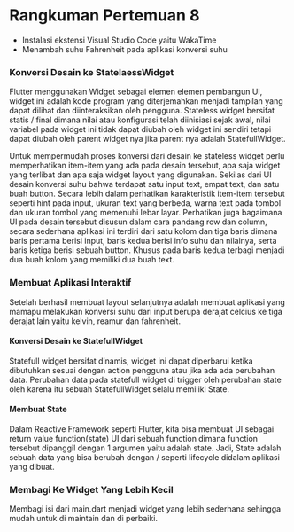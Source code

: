 # Rangkuman Pertemuan 8
- Instalasi ekstensi Visual Studio Code yaitu WakaTime
- Menambah suhu Fahrenheit pada aplikasi konversi suhu

### Konversi Desain ke StatelaessWidget
Flutter menggunakan Widget sebagai elemen elemen pembangun UI, widget ini adalah kode program yang diterjemahkan 
menjadi tampilan yang dapat dilihat dan diinteraksikan oleh pengguna. Stateless widget bersifat statis / final 
dimana nilai atau konfigurasi telah diinisiasi sejak awal, nilai variabel pada widget ini tidak dapat diubah 
oleh widget ini sendiri tetapi dapat diubah oleh parent widget nya jika parent nya adalah StatefullWidget.

Untuk mempermudah proses konversi dari desain ke stateless widget perlu memperhatikan item-item yang ada pada desain tersebut, apa saja widget yang terlibat dan apa saja widget 
layout yang digunakan. Sekilas dari UI desain konversi suhu bahwa terdapat satu input text, empat text, dan satu buah button. 
Secara lebih dalam perhatikan karakteristik item-item tersebut seperti hint pada input, ukuran text yang berbeda, warna text pada tombol dan ukuran tombol yang memenuhi 
lebar layar. Perhatikan juga bagaimana UI pada desain tersebut disusun dalam cara pandang row  dan column, secara sederhana aplikasi ini terdiri dari satu kolom dan tiga baris 
dimana baris pertama berisi input, baris kedua berisi info suhu dan nilainya, serta baris ketiga berisi sebuah button. Khusus pada baris kedua terbagi menjadi dua buah kolom 
yang memiliki dua buah text.

### Membuat Aplikasi Interaktif
Setelah berhasil membuat layout selanjutnya adalah membuat aplikasi yang mamapu melakukan konversi suhu dari input berupa derajat celcius ke tiga derajat lain yaitu kelvin, 
reamur dan fahrenheit.

#### Konversi Desain ke StatefullWidget
Statefull widget bersifat dinamis, widget ini dapat diperbarui ketika dibutuhkan sesuai dengan action pengguna atau jika ada ada perubahan data. 
Perubahan data pada statefull widget di trigger oleh perubahan state oleh karena itu sebuah StatefullWidget selalu memiliki State. 

#### Membuat State
Dalam Reactive Framework seperti Flutter, kita bisa membuat UI sebagai return value function(state) UI dari sebuah function dimana function tersebut 
dipanggil dengan 1 argumen yaitu adalah state. Jadi, State adalah sebuah data yang bisa berubah dengan / seperti lifecycle didalam aplikasi yang dibuat.

### Membagi Ke Widget Yang Lebih Kecil
Membagi isi dari main.dart menjadi widget yang lebih sederhana sehingga mudah untuk di maintain dan di perbaiki.
